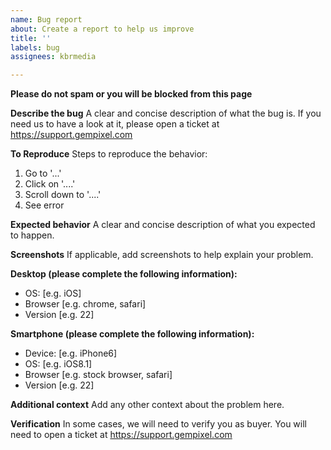 ```yaml
---
name: Bug report
about: Create a report to help us improve
title: ''
labels: bug
assignees: kbrmedia

---
```


**Please do not spam or you will be blocked from this page**

**Describe the bug**
A clear and concise description of what the bug is. If you need us to have a look at it, please open a ticket at https://support.gempixel.com

**To Reproduce**
Steps to reproduce the behavior:
1. Go to '...'
2. Click on '....'
3. Scroll down to '....'
4. See error

**Expected behavior**
A clear and concise description of what you expected to happen.

**Screenshots**
If applicable, add screenshots to help explain your problem.

**Desktop (please complete the following information):**
 - OS: [e.g. iOS]
 - Browser [e.g. chrome, safari]
 - Version [e.g. 22]

**Smartphone (please complete the following information):**
 - Device: [e.g. iPhone6]
 - OS: [e.g. iOS8.1]
 - Browser [e.g. stock browser, safari]
 - Version [e.g. 22]

**Additional context**
Add any other context about the problem here.

**Verification**
In some cases, we will need to verify you as buyer. You will need to open a ticket at https://support.gempixel.com
